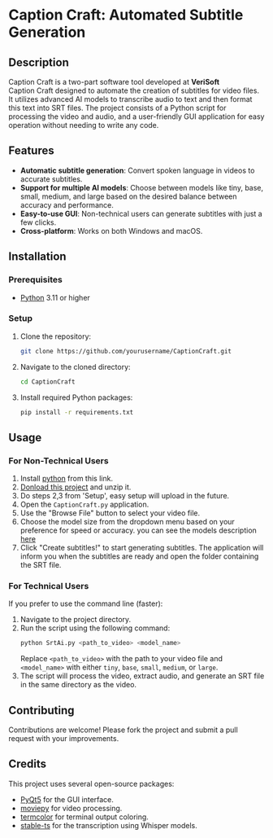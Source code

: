 # Caption Craft: Automated Subtitle Generation

## Description
Caption Craft is a two-part software tool developed at **VeriSoft** <br />
Caption Craft designed to automate the creation of subtitles for video files. It utilizes advanced AI models to transcribe audio to text and then format this text into SRT files. The project consists of a Python script for processing the video and audio, and a user-friendly GUI application for easy operation without needing to write any code.

## Features
- **Automatic subtitle generation**: Convert spoken language in videos to accurate subtitles.
- **Support for multiple AI models**: Choose between models like tiny, base, small, medium, and large based on the desired balance between accuracy and performance.
- **Easy-to-use GUI**: Non-technical users can generate subtitles with just a few clicks.
- **Cross-platform**: Works on both Windows and macOS.

## Installation

### Prerequisites
- [Python] 3.11 or higher

### Setup
1. Clone the repository:
   ```bash
   git clone https://github.com/yourusername/CaptionCraft.git
   ```
2. Navigate to the cloned directory:
   ```bash
   cd CaptionCraft
   ```
3. Install required Python packages:
   ```bash
   pip install -r requirements.txt
   ```

## Usage

### For Non-Technical Users
1. Install [python] from this link.
2. [Donload this project](https://github.com/RoyAlfi/CaptionCraft/archive/refs/heads/main.zip) and unzip it.
3. Do steps 2,3 from 'Setup', easy setup will upload in the future.
4. Open the `CaptionCraft.py` application.
5. Use the "Browse File" button to select your video file.
6. Choose the model size from the dropdown menu based on your preference for speed or accuracy.
you can see the models description [here](https://github.com/openai/whisper/blob/main/model-card.md)
7. Click "Create subtitles!" to start generating subtitles. The application will inform you when the subtitles are ready and open the folder containing the SRT file.

### For Technical Users
If you prefer to use the command line (faster):
1. Navigate to the project directory.
2. Run the script using the following command:
   ```bash
   python SrtAi.py <path_to_video> <model_name>
   ```
   Replace `<path_to_video>` with the path to your video file and `<model_name>` with either `tiny`, `base`, `small`, `medium`, or `large`.
3. The script will process the video, extract audio, and generate an SRT file in the same directory as the video.

## Contributing
Contributions are welcome! Please fork the project and submit a pull request with your improvements.


## Credits
This project uses several open-source packages:
- [PyQt5] for the GUI interface.
- [moviepy] for video processing.
- [termcolor] for terminal output coloring.
- [stable-ts] for the transcription using Whisper models.

[//]: #
[Python]: <https://www.python.org/downloads/>
[PyQt5]:<https://pypi.org/project/PyQt5/>
[moviepy]:<https://pypi.org/project/moviepy/>
[termcolor]:<https://pypi.org/project/termcolor/>
[stable-ts]: <https://pypi.org/project/stable-ts/1.4.0/>
